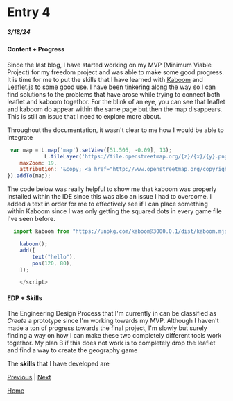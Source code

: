 # Entry 4
##### 3/18/24

#### Content + Progress
Since the last blog, I have started working on my MVP (Minimum Viable Project) for my freedom project and was able to make some good progress. It is time for me to put the skills that I have learned with [Kaboom](https://kaboomjs.com/) and [Leaflet.js](https://leafletjs.com/) to some good use. I have been tinkering along the way so I can find solutions to the problems that have arose while trying to connect both leaflet and kaboom togethor. For the blink of an eye, you can see that leaflet and kaboom do appear within the same page but then the map disappears. This is still an issue that I need to explore more about.

Throughout the documentation, it wasn't clear to me how I would be able to integrate

```js
 var map = L.map('map').setView([51.505, -0.09], 13);
            L.tileLayer('https://tile.openstreetmap.org/{z}/{x}/{y}.png', {
    maxZoom: 19,
    attribution: '&copy; <a href="http://www.openstreetmap.org/copyright">OpenStreetMap</a>'
}).addTo(map);
```

The code below was really helpful to show me that kaboom was properly installed within the IDE since this was also an issue I had to overcome. I added a text in order for me to effectively see if I can place something within Kaboom since I was only getting the squared dots in every game file I've seen before.

```js
  import kaboom from "https://unpkg.com/kaboom@3000.0.1/dist/kaboom.mjs";

    kaboom();
    add([
        text("hello"),
        pos(120, 80),
    ]);

    </script>

```

#### EDP + Skills
The Engineering Design Process that I'm currently in can be classified as *Create* a prototype since I'm working towards my MVP. Although I haven't made a ton of progress towards the final project, I'm slowly but surely finding a way on how I can make these two completely different tools work togethor. My plan B if this does not work is to completely drop the leaflet and find a way to create the geography game

The **skills** that I have developed are 

[Previous](entry03.md) | [Next](entry05.md)

[Home](../README.md)